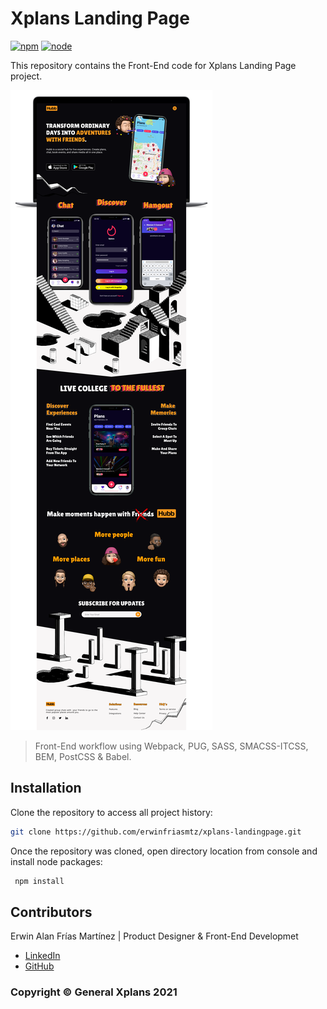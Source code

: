 # Xplans Landing Page

[![npm][npm]][npm-url]
[![node][node]][node-url]

This repository contains the Front-End code for Xplans Landing Page project.

![Xplans Landing Page Mockup](./src/images/mockup.png)

> Front-End workflow using Webpack, PUG, SASS, SMACSS-ITCSS, BEM, PostCSS & Babel.

## Installation

Clone the repository to access all project history:

```sh
git clone https://github.com/erwinfriasmtz/xplans-landingpage.git
```

Once the repository was cloned, open directory location from console and install node packages:

```sh
 npm install
```

## Contributors

Erwin Alan Frías Martínez | Product Designer & Front-End Developmet

* [LinkedIn](http://linkedin.com/in/erwinfriasmtz)
* [GitHub](https://github.com/erwinfriasmtz)


### Copyright © General Xplans 2021


[npm]: https://img.shields.io/npm/v/webpack.svg
[npm-url]: https://npmjs.com/package/webpack

[node]: https://img.shields.io/node/v/webpack.svg
[node-url]: https://nodejs.org
